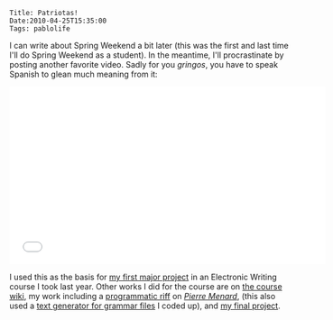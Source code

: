     Title: Patriotas!
    Date:2010-04-25T15:35:00
    Tags: pablolife

I can write about Spring Weekend a bit later (this was the first and last time
I'll do Spring Weekend as a student). In the meantime, I'll procrastinate by
posting another favorite video. Sadly for you _gringos_, you have to speak
Spanish to glean much meaning from it:

<iframe width="560" height="315" src="//www.youtube.com/embed/QZ__hR7pkbQ" frameborder="0" allowfullscreen></iframe>

I used this as the basis for [my first major project][1] in an Electronic
Writing course I took last year. Other works I did for the course are on [the
course wiki][2], my work including a [programmatic riff][3] on [_Pierre
Menard_][4], (this also used a [text generator for grammar files][5] I coded
up), and [my final project][6].


   [1]: https://wiki.brown.edu/confluence/display/wdm/milkwater
   [2]: https://wiki.brown.edu/confluence/display/wdm/eWriting2+-+Fall+08
   [3]: https://wiki.brown.edu/confluence/pages/viewpage.action?pageId=28115725
   [4]: http://www.coldbacon.com/writing/borges-quixote.html
   [5]: https://wiki.brown.edu/confluence/display/wdm/PLGP
   [6]: https://wiki.brown.edu/confluence/display/wdm/Cast
